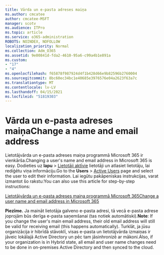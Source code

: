 ```yaml
---
title: Vārda un e-pasta adreses maiņa
ms.author: cmcatee
author: cmcatee-MSFT
manager: scotv
ms.audience: ITPro
ms.topic: article
ms.service: o365-administration
ROBOTS: NOINDEX, NOFOLLOW
localization_priority: Normal
ms.collection: Adm_O365
ms.assetid: 9e00841d-fda2-4610-95a6-c99a4b1e891a
ms.custom:
- "17"
- "4"
ms.openlocfilehash: f65878f987924d4f1b428d66e9b82596b2760004
ms.sourcegitcommit: 8bc60ec34bc1e40685e3976576e04a2623f63a7c
ms.translationtype: MT
ms.contentlocale: lv-LV
ms.lasthandoff: 04/15/2021
ms.locfileid: "51819303"
---
```

# <a name="change-a-name-and-email-address"></a><span data-ttu-id="9d08a-102">Vārda un e-pasta adreses maiņa</span><span class="sxs-lookup"><span data-stu-id="9d08a-102">Change a name and email address</span></span>

<span data-ttu-id="9d08a-103">Lietotājvārda un e-pasta adreses maiņa programmā Microsoft 365 ir vienkārša.</span><span class="sxs-lookup"><span data-stu-id="9d08a-103">Changing a user's name and email address in Microsoft 365 is easy.</span></span> <span data-ttu-id="9d08a-104">Dodieties uz **lapu** \> [Lietotāji aktīvie](https://go.microsoft.com/fwlink/p/?linkid=834822) lietotāji un atlasiet lietotāju, lai rediģētu viņa informāciju.</span><span class="sxs-lookup"><span data-stu-id="9d08a-104">Go to the **Users** \> [Active Users](https://go.microsoft.com/fwlink/p/?linkid=834822) page and select the user to edit their information.</span></span> <span data-ttu-id="9d08a-105">Lai iegūtu pakāpeniskas instrukcijas, varat izmantot šo rakstu:</span><span class="sxs-lookup"><span data-stu-id="9d08a-105">You can also use this article for step-by-step instructions:</span></span>
  
[<span data-ttu-id="9d08a-106">Lietotājvārda un e-pasta adreses maiņa programmā Microsoft 365</span><span class="sxs-lookup"><span data-stu-id="9d08a-106">Change a user name and email address in Microsoft 365</span></span>](https://docs.microsoft.com/microsoft-365/admin/add-users/change-a-user-name-and-email-address)
  
 <span data-ttu-id="9d08a-107">**Piezīme.** Ja maināt lietotāja galveno e-pasta adresi, tā vecā e-pasta adrese joprojām būs derīga e-pasta saņemšanai (tas notiek automātiski).</span><span class="sxs-lookup"><span data-stu-id="9d08a-107">**Note**: If you change the user's main email address, their old email address will still be valid for receiving email (this happens automatically).</span></span> <span data-ttu-id="9d08a-108">Turklāt, ja jūsu organizācija ir hibrīdā stāvoklī, visas e-pasta un lietotājvārda izmaiņas ir jāveic lokālajā Active Directory un pēc tam jāsinhronizē ar mākoni.</span><span class="sxs-lookup"><span data-stu-id="9d08a-108">Also, if your organization is in Hybrid state, all email and user name changes need to be done in on-premises Active Directory and then synced to the cloud.</span></span>